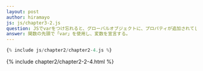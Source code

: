 ```yaml
---
layout: post
author: hiramayo
js: js/chapter3-2.js
question: JSでvarをつけ忘れると、グローバルオブジェクトに、プロパティが追加されてしまう。<br>また、変数の巻き上げ（変数を定義する前にその変数を使用できてしまう）を防ぐためにはどうすれば良いか？
answer: 関数の先頭で「var」を使用し、変数を宣言する。
---
```


```javascript
{% include js/chapter2/chapter2-4.js %}    
```
{% include chapter2/chapter2-2-4.html %}